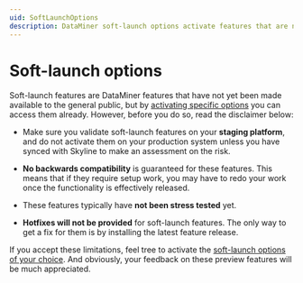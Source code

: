 ```yaml
---
uid: SoftLaunchOptions
description: DataMiner soft-launch options activate features that are not yet available to the general public. They should only be used on staging platforms.
---
```


# Soft-launch options

Soft-launch features are DataMiner features that have not yet been made available to the general public, but by [activating specific options](xref:Activating_Soft_Launch_Options) you can access them already. However, before you do so, read the disclaimer below:

- Make sure you validate soft-launch features on your **staging platform**, and do not activate them on your production system unless you have synced with Skyline to make an assessment on the risk.

- **No backwards compatibility** is guaranteed for these features. This means that if they require setup work, you may have to redo your work once the functionality is effectively released.

- These features typically have **not been stress tested** yet.

- **Hotfixes will not be provided** for soft-launch features. The only way to get a fix for them is by installing the latest feature release.

If you accept these limitations, feel tree to activate the [soft-launch options of your choice](xref:Overview_of_Soft_Launch_Options). And obviously, your feedback on these preview features will be much appreciated.
